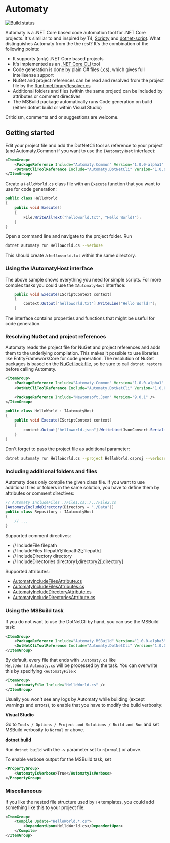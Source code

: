# Automaty

[![Build status](https://ci.appveyor.com/api/projects/status/lirp1ejbortnbmf7?svg=true)](https://ci.appveyor.com/project/Dresel/automaty)

Automaty is a .NET Core based code automation tool for .NET Core projects. It's similiar to and inspired by T4, [Scripty](https://github.com/daveaglick/Scripty) and [dotnet-script](https://github.com/filipw/dotnet-script). What distinguishes Automaty from the the rest? It's the combination of the following points:

* It supports (only) .NET Core based projects
* It's implemented as an [.NET Core CLI](https://docs.microsoft.com/en-us/dotnet/core/tools/extensibility) tool
* Code generation is done by plain C# files (.cs), which gives full intellisense support
* NuGet and project references can be read and resolved from the project file by the [RuntimeLibraryResolver.cs](https://github.com/Dresel/Automaty/blob/master/src/Automaty.Core/Resolution/RuntimeLibraryResolver.cs)
* Additional folders and files (within the same project) can be included by attributes or comment directives
* The MSBuild package automatically runs Code generation on build (either dotnet build or within Visual Studio)

Criticism, comments and or suggestions are welcome.

## Getting started

Edit your project file and add the DotNetCli tool as reference to your project (and Automaty.Common if you want to use the `IAutomatyHost` interface):

```xml
<ItemGroup>
    <PackageReference Include="Automaty.Common" Version="1.0.0-alpha1" />
    <DotNetCliToolReference Include="Automaty.DotNetCli" Version="1.0.0-alpha4" />
</ItemGroup>
```

Create a `HelloWorld.cs` class file with an `Execute` function that you want to use for code generation:

```csharp
public class HelloWorld
{
    public void Execute()
    {
        File.WriteAllText("helloworld.txt", "Hello World!");
    }
}
```
    
Open a command line and navigate to the project folder. Run

```bash
dotnet automaty run HelloWorld.cs --verbose
```

This should create a `helloworld.txt` within the same directory.

### Using the IAutomatyHost interface

The above sample shows everything you need for simple scripts. For more complex tasks you could use the `IAutomatyHost` interface:

```csharp
    public void Execute(IScriptContext context)
    {
        context.Output["helloworld.txt"].WriteLine("Hello World!");
    }
```

The interface contains properties and functions that might be useful for code generation.

### Resolving NuGet and project references

Automaty reads the project file for NuGet and project references and adds them to the underlying compilation. 
This makes it possible to use libraries like EntityFrameworkCore for code generation. The resolution of NuGet packages is based on the [NuGet lock file](https://stackoverflow.com/questions/38065611/what-is-project-lock-json), so be sure to call `dotnet restore` before calling Automaty.

```xml
<ItemGroup>
    <PackageReference Include="Automaty.Common" Version="1.0.0-alpha1" />
    <DotNetCliToolReference Include="Automaty.DotNetCli" Version="1.0.0-alpha4" />

    <PackageReference Include="Newtonsoft.Json" Version="9.0.1" />
</ItemGroup>
```

```csharp
public class HelloWorld : IAutomatyHost
{
    public void Execute(IScriptContext context)
    {
        context.Output["helloworld.json"].WriteLine(JsonConvert.SerializeObject("Hello World!"));
    }
}
```

Don't forget to pass the project file as additional parameter:

```bash
dotnet automaty run HelloWorld.cs --project HelloWorld.csproj --verbose
```

### Including additional folders and files

Automaty does only compile the given class file. If you want to use additional files or folders in the same solution, you have to define them by attributes or comment directives:

```csharp
// Automaty IncludeFiles ./File1.cs;./../File2.cs
[AutomatyIncludeDirectory(Directory = "./Data")]
public class Repository : IAutomatyHost
{
    // ...
}
```

Supported comment directives:

* // IncludeFile filepath
* // IncludeFiles filepath1;filepath2[;filepath]
* // IncludeDirectory directory
* // IncludeDirectories directory1;directory2[;directory]

Supported attributes:

* [AutomatyIncludeFilesAttribute.cs](https://github.com/Dresel/Automaty/blob/master/src/Automaty.Common/Execution/AutomatyIncludeFileAttribute.cs)
* [AutomatyIncludeFilesAttributes.cs](https://github.com/Dresel/Automaty/blob/master/src/Automaty.Common/Execution/AutomatyIncludeFilesAttribute.cs)
* [AutomatyIncludeDirectoryAttribute.cs](https://github.com/Dresel/Automaty/blob/master/src/Automaty.Common/Execution/AutomatyIncludeDirectoryAttribute.cs)
* [AutomatyIncludeDirectoriesAttribute.cs](https://github.com/Dresel/Automaty/blob/master/src/Automaty.Common/Execution/AutomatyIncludeDirectoriesAttribute.cs)

### Using the MSBuild task

If you do not want to use the DotNetCli by hand, you can use the MSBuild task:

```xml
<ItemGroup>
    <PackageReference Include="Automaty.MSBuild" Version="1.0.0-alpha3" />
    <DotNetCliToolReference Include="Automaty.DotNetCli" Version="1.0.0-alpha4" />
</ItemGroup>
```

By default, every file that ends with `.Automaty.cs` like `HelloWorld.Automaty.cs` will be processed by the task. You can overwrite this by specifying `<AutomatyFile>`:

```xml
<ItemGroup>
    <AutomatyFile Include="HelloWorld.cs" />
</ItemGroup>
```

Usually you won't see any logs by Automaty while building (except warnings and errors), to enable that you have to modify the build verbosity:

**Visual Studio**

Go to `Tools / Options / Project and Solutions / Build and Run` and set MSBuild verbosity to `Normal` or above.

**dotnet build**

Run `dotnet build` with the `-v` parameter set to `n[ormal]` or above.

To enable verbose output for the MSBuild task, set

```xml
<PropertyGroup>
    <AutomatyIsVerbose>True</AutomatyIsVerbose>
</PropertyGroup>
```

### Miscellaneous

If you like the nested file structure used by `T4` templates, you could add something like this to your project file:

```xml
<ItemGroup>
    <Compile Update="HelloWorld.*.cs">
        <DependentUpon>HelloWorld.cs</DependentUpon>
    </Compile>
</ItemGroup>
```
